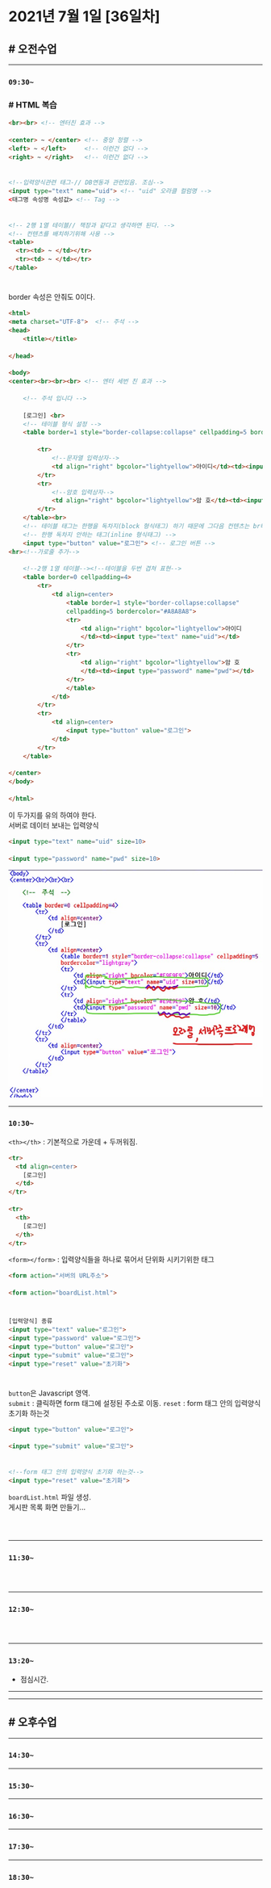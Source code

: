 # 2021년 7월 1일 [36일차]

## # 오전수업
----
### `09:30~`

### # HTML 복습  

```HTML  
<br><br> <!-- 엔터친 효과 -->

<center> ~ </center> <!-- 중앙 정렬 -->
<left> ~ </left>     <!-- 이런건 없다 -->
<right> ~ </right>   <!-- 이런건 없다 -->


<!--입력양식관련 태그-// DB연동과 관련있음. 조심-->
<input type="text" name="uid"> <!-- "uid" 오라클 컬럼명 -->
<태그명 속성명 속성값> <!-- Tag -->


<!-- 2행 1열 테이블// 책장과 같다고 생각하면 된다. -->
<!-- 컨텐츠를 배치하기위해 사용 -->
<table>
  <tr><td> ~ </td></tr>
  <tr><td> ~ </td></tr>
</table>

```

#

border 속성은 안줘도 0이다.  

```HTML  
<html>
<meta charset="UTF-8">  <!-- 주석 -->
<head>
	<title></title>

</head>

<body>
<center><br><br><br> <!-- 엔터 세번 친 효과 -->

	<!-- 주석 입니다 -->

	[로그인] <br>
	<!-- 테이블 형식 설정 -->
	<table border=1 style="border-collapse:collapse" cellpadding=5 bordercolor="#A8A8A8">   

		<tr>
			<!--문자열 입력상자-->
			<td align="right" bgcolor="lightyellow">아이디</td><td><input type="text" name="uid"></td>  
		</tr>
		<tr>
			<!--암호 입력상자-->
			<td align="right" bgcolor="lightyellow">암 호</td><td><input type="password" name="pwd"></td>  
		</tr>
	</table><br>
	<!-- 테이블 태그는 한행을 독차지(block 형식태그) 하기 때문에 그다음 컨텐츠는 br태그 써주지 않아도 내려간다. -->
	<!-- 한행 독차지 안하는 태그(inline 형식태그) -->
	<input type="button" value="로그인"> <!-- 로그인 버튼 -->
<hr><!--가로줄 추가-->

	<!--2행 1열 테이블--><!--테이블을 두번 겹쳐 표현-->
	<table border=0 cellpadding=4>
		<tr>
			<td align=center>
				<table border=1 style="border-collapse:collapse"
				cellpadding=5 bordercolor="#A8A8A8">   
				<tr>
					<td align="right" bgcolor="lightyellow">아이디
					</td><td><input type="text" name="uid"></td>  
				</tr>
				<tr>
					<td align="right" bgcolor="lightyellow">암 호
					</td><td><input type="password" name="pwd"></td>  
				</tr>
				</table>
			</td>
		</tr>
		<tr>
			<td align=center>
				<input type="button" value="로그인">
			</td>
		</tr>
	</table>

</center>
</body>

</html>
```


이 두가지를 유의 하여야 한다.    
서버로 데이터 보내는 입력양식    

```HTML  
<input type="text" name="uid" size=10>

<input type="password" name="pwd" size=10>
```

![이미지첨부](https://github.com/SungWoo0315/study-repository/blob/main/image-save/20210701%201016.jpg)


----
### `10:30~`

`<th></th>` : 기본적으로 가운데 + 두꺼워짐.  

```HTML  
<tr>
  <td align=center>
    [로그인]
  </td>
</tr>

<tr>
  <th>
    [로그인]
  </th>
</tr>
```


`<form></form>` : 입력양식들을 하나로 묶어서 단위화 시키기위한 태그  

```HTML  
<form action="서버의 URL주소">

<form action="boardList.html">
```

#

```HTML
[입력양식] 종류
<input type="text" value="로그인">
<input type="password" value="로그인">
<input type="button" value="로그인">
<input type="submit" value="로그인">
<input type="reset" value="초기화">

```

#

`button`은 Javascript 영역.  
`submit` : 클릭하면 form 태그에 설정된 주소로 이동.
`reset` : form 태그 안의 입력양식 초기화 하는것

```HTML
<input type="button" value="로그인">

<input type="submit" value="로그인">


<!--form 태그 안의 입력양식 초기화 하는것-->
<input type="reset" value="초기화">
```

`boardList.html` 파일 생성.    
게시판 목록 화면 만들기...   

```HTML  

```










```HTML  

```

```HTML  

```



----
### `11:30~`








```HTML  

```

```HTML  

```

```HTML  

```

----
### `12:30~`







```HTML  

```

```HTML  

```

```HTML  

```

----
### `13:20~`

  - 점심시간.

---
---

## # 오후수업

---
### `14:30~`










---
### `15:30~`









----
### `16:30~`








----
### `17:30~`








----
### `18:30~`
